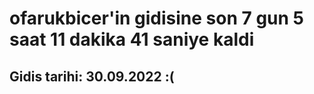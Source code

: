 # ofarukbicer'in gidisine son 7 gun 5 saat 11 dakika 41 saniye kaldi

## Gidis tarihi: 30.09.2022 :(